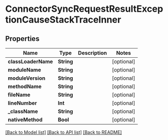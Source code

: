 # ConnectorSyncRequestResultExceptionCauseStackTraceInner

## Properties
Name | Type | Description | Notes
------------ | ------------- | ------------- | -------------
**classLoaderName** | **String** |  | [optional] 
**moduleName** | **String** |  | [optional] 
**moduleVersion** | **String** |  | [optional] 
**methodName** | **String** |  | [optional] 
**fileName** | **String** |  | [optional] 
**lineNumber** | **Int** |  | [optional] 
**_className** | **String** |  | [optional] 
**nativeMethod** | **Bool** |  | [optional] 

[[Back to Model list]](../README#documentation-for-models) [[Back to API list]](../README#documentation-for-api-endpoints) [[Back to README]](../README)


